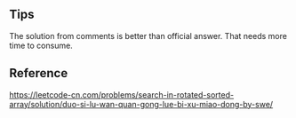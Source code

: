 ## Tips

The solution from comments is better than official answer. That needs more time to consume.

## Reference

https://leetcode-cn.com/problems/search-in-rotated-sorted-array/solution/duo-si-lu-wan-quan-gong-lue-bi-xu-miao-dong-by-swe/
